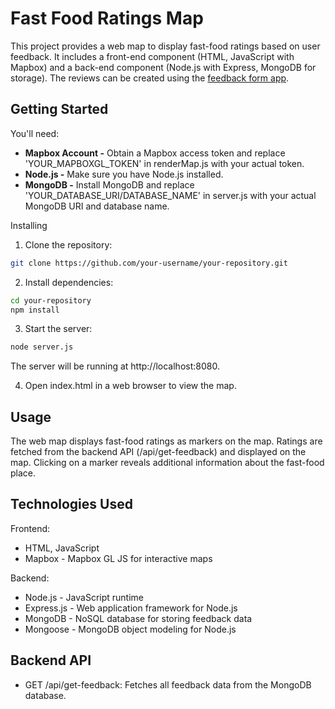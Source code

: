 # Fast Food Ratings Map

This project provides a web map to display fast-food ratings based on user feedback. It includes a front-end component (HTML, JavaScript with Mapbox) and a back-end component (Node.js with Express, MongoDB for storage). The reviews can be created using the [feedback form app](https://github.com/da6ko/Fast-Food-Guide-Client).

## Getting Started

You'll need:
- **Mapbox Account -**  Obtain a Mapbox access token and replace 'YOUR_MAPBOXGL_TOKEN' in renderMap.js with your actual token.
- **Node.js -** Make sure you have Node.js installed.
- **MongoDB -** Install MongoDB and replace 'YOUR_DATABASE_URI/DATABASE_NAME' in server.js with your actual MongoDB URI and database name.

Installing
1. Clone the repository:
```bash
git clone https://github.com/your-username/your-repository.git
```

2. Install dependencies:
```bash
cd your-repository
npm install
```

3. Start the server:
```bash
node server.js
```
The server will be running at http://localhost:8080.

4. Open index.html in a web browser to view the map.
 
## Usage

The web map displays fast-food ratings as markers on the map. Ratings are fetched from the backend API (/api/get-feedback) and displayed on the map. Clicking on a marker reveals additional information about the fast-food place.

## Technologies Used
Frontend:

- HTML, JavaScript
- Mapbox - Mapbox GL JS for interactive maps

Backend:

- Node.js - JavaScript runtime
- Express.js - Web application framework for Node.js
- MongoDB - NoSQL database for storing feedback data
- Mongoose - MongoDB object modeling for Node.js

## Backend API

- GET /api/get-feedback: Fetches all feedback data from the MongoDB database.
